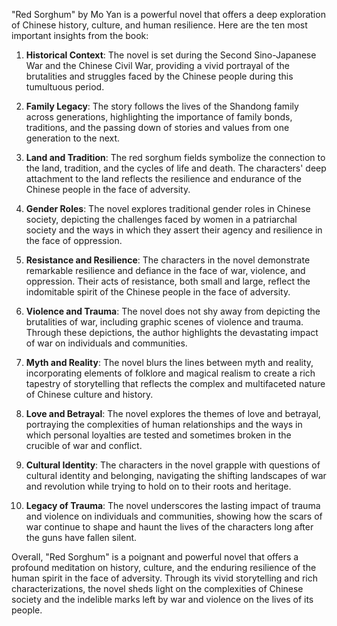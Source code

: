 "Red Sorghum" by Mo Yan is a powerful novel that offers a deep exploration of Chinese history, culture, and human resilience. Here are the ten most important insights from the book:

1. **Historical Context**: The novel is set during the Second Sino-Japanese War and the Chinese Civil War, providing a vivid portrayal of the brutalities and struggles faced by the Chinese people during this tumultuous period.

2. **Family Legacy**: The story follows the lives of the Shandong family across generations, highlighting the importance of family bonds, traditions, and the passing down of stories and values from one generation to the next.

3. **Land and Tradition**: The red sorghum fields symbolize the connection to the land, tradition, and the cycles of life and death. The characters' deep attachment to the land reflects the resilience and endurance of the Chinese people in the face of adversity.

4. **Gender Roles**: The novel explores traditional gender roles in Chinese society, depicting the challenges faced by women in a patriarchal society and the ways in which they assert their agency and resilience in the face of oppression.

5. **Resistance and Resilience**: The characters in the novel demonstrate remarkable resilience and defiance in the face of war, violence, and oppression. Their acts of resistance, both small and large, reflect the indomitable spirit of the Chinese people in the face of adversity.

6. **Violence and Trauma**: The novel does not shy away from depicting the brutalities of war, including graphic scenes of violence and trauma. Through these depictions, the author highlights the devastating impact of war on individuals and communities.

7. **Myth and Reality**: The novel blurs the lines between myth and reality, incorporating elements of folklore and magical realism to create a rich tapestry of storytelling that reflects the complex and multifaceted nature of Chinese culture and history.

8. **Love and Betrayal**: The novel explores the themes of love and betrayal, portraying the complexities of human relationships and the ways in which personal loyalties are tested and sometimes broken in the crucible of war and conflict.

9. **Cultural Identity**: The characters in the novel grapple with questions of cultural identity and belonging, navigating the shifting landscapes of war and revolution while trying to hold on to their roots and heritage.

10. **Legacy of Trauma**: The novel underscores the lasting impact of trauma and violence on individuals and communities, showing how the scars of war continue to shape and haunt the lives of the characters long after the guns have fallen silent.

Overall, "Red Sorghum" is a poignant and powerful novel that offers a profound meditation on history, culture, and the enduring resilience of the human spirit in the face of adversity. Through its vivid storytelling and rich characterizations, the novel sheds light on the complexities of Chinese society and the indelible marks left by war and violence on the lives of its people.